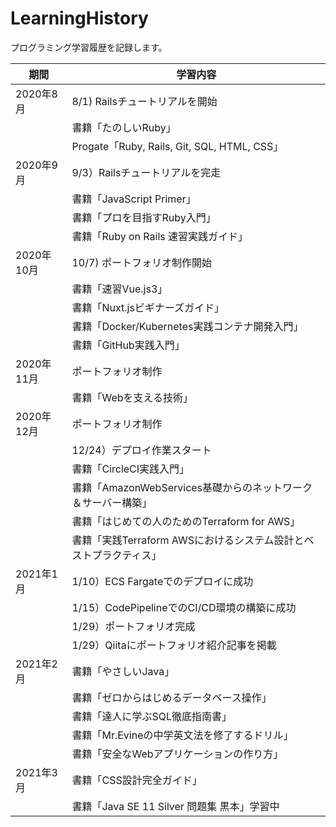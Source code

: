 # LearningHistory

プログラミング学習履歴を記録します。

| 期間       | 学習内容                                                     |
| ---------- | ------------------------------------------------------------ |
| 2020年8月  | 8/1) Railsチュートリアルを開始                               |
|            | 書籍「たのしいRuby」                                         |
|            | Progate「Ruby, Rails, Git, SQL, HTML, CSS」                  |
| 2020年9月  | 9/3）Railsチュートリアルを完走                               |
|            | 書籍「JavaScript Primer」                                    |
|            | 書籍「プロを目指すRuby入門」                                 |
|            | 書籍「Ruby on Rails 速習実践ガイド」                         |
| 2020年10月 | 10/7) ポートフォリオ制作開始                                 |
|            | 書籍「速習Vue.js3」                                          |
|            | 書籍「Nuxt.jsビギナーズガイド」                              |
|            | 書籍「Docker/Kubernetes実践コンテナ開発入門」                |
|            | 書籍「GitHub実践入門」                                       |
| 2020年11月 | ポートフォリオ制作                                           |
|            | 書籍「Webを支える技術」                                      |
| 2020年12月 | ポートフォリオ制作                                           |
|            | 12/24）デプロイ作業スタート                                  |
|            | 書籍「CircleCI実践入門」                                     |
|            | 書籍「AmazonWebServices基礎からのネットワーク＆サーバー構築」 |
|            | 書籍「はじめての人のためのTerraform for AWS」                |
|            | 書籍「実践Terraform AWSにおけるシステム設計とベストプラクティス」 |
| 2021年1月  | 1/10）ECS Fargateでのデプロイに成功                          |
|            | 1/15）CodePipelineでのCI/CD環境の構築に成功                  |
|            | 1/29）ポートフォリオ完成                                     |
|            | 1/29）Qiitaにポートフォリオ紹介記事を掲載                    |
| 2021年2月  | 書籍「やさしいJava」                                         |
|            | 書籍「ゼロからはじめるデータベース操作」                     |
|            | 書籍「達人に学ぶSQL徹底指南書」                              |
|            | 書籍「Mr.Evineの中学英文法を修了するドリル」                 |
|            | 書籍「安全なWebアプリケーションの作り方」                    |
| 2021年3月  | 書籍「CSS設計完全ガイド」                                    |
|            | 書籍「Java SE 11 Silver 問題集 黒本」学習中                  |